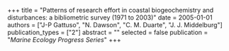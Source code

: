 +++
title = "Patterns of research effort in coastal biogeochemistry and disturbances: a bibliometric survey (1971 to 2003)"
date = 2005-01-01
authors = ["J-P Gattuso", "N. Dawson", "C. M. Duarte", "J. J. Middelburg"]
publication_types = ["2"]
abstract = ""
selected = false
publication = "*Marine Ecology Progress Series*"
+++

